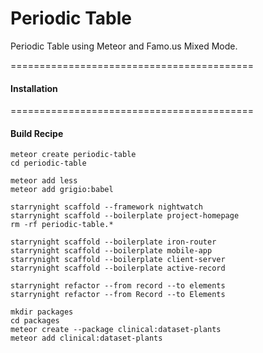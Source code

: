 Periodic Table
===========================================

Periodic Table using Meteor and Famo.us Mixed Mode.


==========================================
#### Installation



==========================================
#### Build Recipe  

````
meteor create periodic-table
cd periodic-table

meteor add less
meteor add grigio:babel

starrynight scaffold --framework nightwatch
starrynight scaffold --boilerplate project-homepage
rm -rf periodic-table.*

starrynight scaffold --boilerplate iron-router
starrynight scaffold --boilerplate mobile-app
starrynight scaffold --boilerplate client-server
starrynight scaffold --boilerplate active-record

starrynight refactor --from record --to elements
starrynight refactor --from Record --to Elements

mkdir packages
cd packages
meteor create --package clinical:dataset-plants
meteor add clinical:dataset-plants
````
